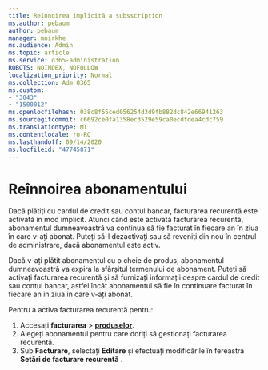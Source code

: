 ```yaml
---
title: Reînnoirea implicită a subsscription
ms.author: pebaum
author: pebaum
manager: mnirkhe
ms.audience: Admin
ms.topic: article
ms.service: o365-administration
ROBOTS: NOINDEX, NOFOLLOW
localization_priority: Normal
ms.collection: Adm_O365
ms.custom:
- "3043"
- "1500012"
ms.openlocfilehash: 038c8f55ced056254d3d9fb882dc842e66941263
ms.sourcegitcommit: c6692ce0fa1358ec3529e59ca0ecdfdea4cdc759
ms.translationtype: MT
ms.contentlocale: ro-RO
ms.lasthandoff: 09/14/2020
ms.locfileid: "47745871"
---
```

# <a name="renewing-your-subscription"></a>Reînnoirea abonamentului

Dacă plătiți cu cardul de credit sau contul bancar, facturarea recurentă este activată în mod implicit. Atunci când este activată facturarea recurentă, abonamentul dumneavoastră va continua să fie facturat în fiecare an în ziua în care v-ați abonat. Puteți să-l dezactivați sau să reveniți din nou în centrul de administrare, dacă abonamentul este activ.

Dacă v-ați plătit abonamentul cu o cheie de produs, abonamentul dumneavoastră va expira la sfârșitul termenului de abonament. Puteți să activați facturarea recurentă și să furnizați informații despre cardul de credit sau contul bancar, astfel încât abonamentul să fie în continuare facturat în fiecare an în ziua în care v-ați abonat.

Pentru a activa facturarea recurentă pentru: 

1. Accesați **facturarea**  >  **[produselor](https://go.microsoft.com/fwlink/p/?linkid=842054)**.
2. Alegeți abonamentul pentru care doriți să gestionați facturarea recurentă.
3. Sub **Facturare**, selectați **Editare** și efectuați modificările în fereastra **Setări de facturare recurentă** . 
